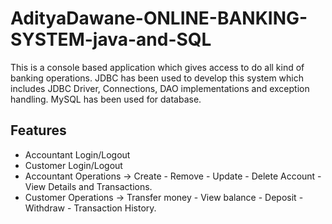 # AdityaDawane-ONLINE-BANKING-SYSTEM-java-and-SQL

This is a console based application which gives access to do all kind of banking operations. JDBC has been used to develop this system which includes JDBC Driver, Connections, DAO implementations and exception handling. MySQL has been used for database.

## Features

- Accountant Login/Logout
- Customer Login/Logout
- Accountant Operations -> Create - Remove - Update - Delete Account - View Details and Transactions.    
- Customer Operations -> Transfer money - View balance - Deposit - Withdraw - Transaction History.
